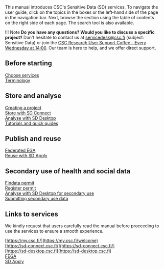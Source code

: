 
This manual introduces CSC's Sensitive Data (SD) services. To navigate the user guide, click on the topics in the boxes or the left-hand side of the page in the navigation bar. Next, browse the section using the table of contents on the right side of each page. The search tool is also available.

!!! Note
    **Do you have any questions? Would you like to discuss a specific project?** Don't hesitate to contact us at servicedesk@csc.fi (subject: Sensitive Data) or join the [CSC Research User Support Coffee - Every Wednesday at 14:00](https://ssl.eventilla.com/usersupportcoffee). Our team is here to help, and we offer direct support. 


<div class="quick-links-container">

  <div class="quick-links-topic">
    <span class="quick-links-title"><h2>Before starting</h2></span>
     <div class="quick-links-item">
      <a class="quick-link" target="_self" href="data/sensitive-data/vk-sds-terminology/">Choose services</a>
    </div>
    <div class="quick-links-item">
      <a class="quick-link" target="_self" href="data/sensitive-data/vk-sds-terminology/">Terminology</a>
    </div>
  </div>
  
 
  <div class="quick-links-topic">
    <span class="quick-links-title"><h2>Store and analyse</h2></span>
    <div class="quick-links-item">
      <a class="quick-link" target="_self" href="data/sensitive-data/vk-srd-a-creating/">Creating a project</a>
    </div>
    <div class="quick-links-item">
      <a class="quick-link" target="_self" href="data/sensitive-data/vk-srd-sd-connect/">Store with SD Connect</a>
    </div>
    <div class="quick-links-item">
      <a class="quick-link" target="_self" href="data/sensitive-data/vk-srd-sd-desktop/">Analyse with SD Desktop</a>
    </div>
    <div class="quick-links-item">
      <a class="quick-link" target="_self" href="data/sensitive-data/vk-srd-tutorials/">Tutorials and quick quides</a>
    </div>
  </div>

  <div class="quick-links-topic">
    <span class="quick-links-title"><h2>Publish and reuse</h2></span>
    <div class="quick-links-item">
      <a class="quick-link" target="_self" href="data/sensitive-data/vk-srd-fega/">Federated EGA</a>
    </div>
    <div class="quick-links-item">
      <a class="quick-link" target="_self" href="data/sensitive-data/vk-srd-apply/">Reuse with SD Apply</a>
    </div>
  </div>

   <div class="quick-links-topic">
    <span class="quick-links-title"><h2>Secondary use of health and social data</h2></span>
    <div class="quick-links-item">
      <a class="quick-link" target="_self" href="data/sensitive-data/mk-findata/">Findata permit</a>
    </div>
    <div class="quick-links-item">
      <a class="quick-link" target="_self" href="data/sensitive-data/mk-single-register/">Register permit</a>
    </div>
    <div class="quick-links-item">
      <a class="quick-link" target="_self" href="data/sensitive-data/mk-desktop/">Analyse with SD Desktop for secondary use</a>
    </div>
    <div class="quick-links-item">
      <a class="quick-link" target="_self" href="data/sensitive-data/mk-data-controllers/">Submitting secondary use data</a>
    </div>
  </div>
</div>

## Links to services

We kindly request that users carefully read the manual before proceeding to use the services to ensure a smooth experience. 

[https://my.csc.fi/](https://my.csc.fi/welcome)
<br/>
[https://sd-connect.csc.fi/](https://sd-connect.csc.fi/)
<br/>
[https://sd-desktop.csc.fi](https://sd-desktop.csc.fi)
<br/>
[FEGA]()
<br/>
[SD Apply]()